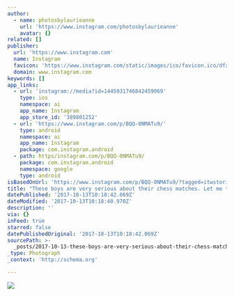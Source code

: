```yaml
---
author:
  - name: photosbylaurieanne
    url: 'https://www.instagram.com/photosbylaurieanne'
    avatar: {}
related: []
publisher:
  url: 'https://www.instagram.com'
  name: Instagram
  favicon: 'https://www.instagram.com/static/images/ico/favicon.ico/dfa85bb1fd63.ico'
  domain: www.instagram.com
keywords: []
app_links:
  - url: 'instagram://media?id=1445931746842459069'
    type: ios
    namespace: ai
    app_name: Instagram
    app_store_id: '389801252'
  - url: 'https://www.instagram.com/p/BQQ-0NMATu9/'
    type: android
    namespace: ai
    app_name: Instagram
    package: com.instagram.android
  - path: https/instagram.com/p/BQQ-0NMATu9/
    package: com.instagram.android
    namespace: google
    type: android
isBasedOnUrl: 'https://www.instagram.com/p/BQQ-0NMATu9/?tagged=itwstories'
title: "These boys are very serious about their chess matches. Let me tell you, my oldest son is RUTHLESS! He always says you don't want to just beat your opponent, you want to crush them. \uD83D\uDE02 Yes, I laugh, but he is dead serious..."
datePublished: '2017-10-13T10:18:42.069Z'
dateModified: '2017-10-13T10:18:40.970Z'
description: ''
via: {}
inFeed: true
starred: false
datePublishedOriginal: '2017-10-13T10:18:42.069Z'
sourcePath: >-
  _posts/2017-10-13-these-boys-are-very-serious-about-their-chess-matches-let-m.md
_type: Photograph
_context: 'http://schema.org'

---
```

![](https://scontent-iad3-1.cdninstagram.com/t51.2885-15/e35/16465132_971322996333726_9065883347116359680_n.jpg)